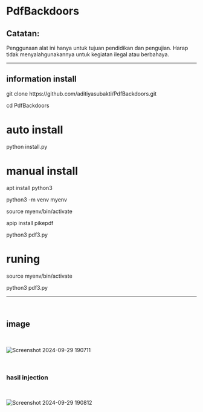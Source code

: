 # PdfBackdoors
<h2>Catatan:</h2>
<p>Penggunaan alat ini hanya untuk tujuan pendidikan dan pengujian. Harap tidak menyalahgunakannya untuk kegiatan ilegal atau berbahaya.
</p>
<hr>
<h2>information install</h2>
<p>git clone https://github.com/aditiyasubakti/PdfBackdoors.git</p>
<p>cd PdfBackdoors</p>
<h1>auto install</h1>
<p>python install.py</p>
  <h1>manual install</h1>
  <p>apt install python3</p>
  <p>python3 -m venv myenv</p>
  <p>source myenv/bin/activate</p>
  <p>apip install pikepdf</p>
  <p>python3 pdf3.py</p>
<h1>runing</h1>
  <p>source myenv/bin/activate</p>
  <p>python3 pdf3.py</p>



<hr>
<br>
<h2>image</h2>
<br>

![Screenshot 2024-09-29 190711](https://github.com/user-attachments/assets/c77dd3c8-50d8-4295-be4d-370483deb71c)

<br>
<h3>hasil injection</h3>
<br>

![Screenshot 2024-09-29 190812](https://github.com/user-attachments/assets/e9efee9d-367d-4f73-8829-e5d7063f348a)
